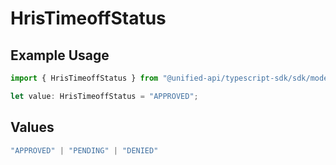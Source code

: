 # HrisTimeoffStatus

## Example Usage

```typescript
import { HrisTimeoffStatus } from "@unified-api/typescript-sdk/sdk/models/shared";

let value: HrisTimeoffStatus = "APPROVED";
```

## Values

```typescript
"APPROVED" | "PENDING" | "DENIED"
```